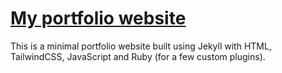 # [My portfolio website](https://alexcosmas.com)

This is a minimal portfolio website built using Jekyll with HTML, TailwindCSS, JavaScript and Ruby (for a few custom plugins).

